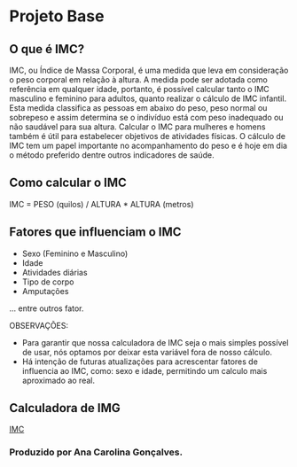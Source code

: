 # Projeto Base

## O que é IMC?

IMC, ou Índice de Massa Corporal, é uma medida que leva em consideração o peso corporal em relação à altura. A medida pode ser adotada como referência em qualquer idade, portanto, é possível calcular tanto o IMC masculino e feminino para adultos, quanto realizar o cálculo de IMC infantil. Esta medida classifica as pessoas em abaixo do peso, peso normal ou sobrepeso e assim determina se o indivíduo está com peso inadequado ou não saudável para sua altura. Calcular o IMC para mulheres e homens também é útil para estabelecer objetivos de atividades físicas. O cálculo de IMC tem um papel importante no acompanhamento do peso e é hoje em dia o método preferido dentre outros indicadores de saúde.

## Como calcular o IMC

IMC = PESO (quilos) / ALTURA \* ALTURA (metros)

## Fatores que influenciam o IMC

- Sexo (Feminino e Masculino)
- Idade
- Atividades diárias
- Tipo de corpo
- Amputações

... entre outros fator.

OBSERVAÇÕES:

- Para garantir que nossa calculadora de IMC seja o mais simples possível de usar, nós optamos por deixar esta variável fora de nosso cálculo.
- Há intenção de futuras atualizações para acrescentar fatores de influencia ao IMC, como: sexo e idade, permitindo um calculo mais aproximado ao real.

## Calculadora de IMG

<a href=""> IMC </a>

### Produzido por Ana Carolina Gonçalves.
